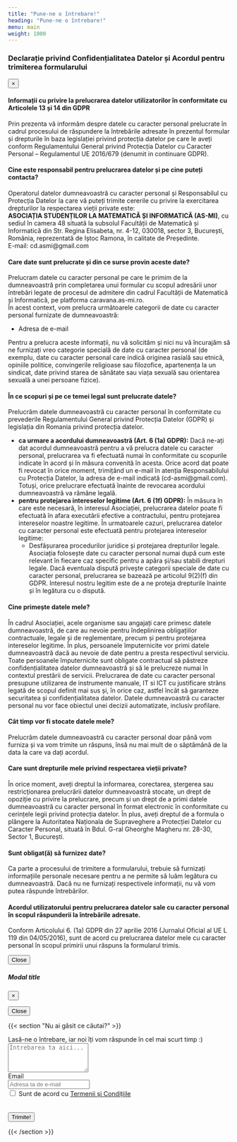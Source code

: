 ```yaml
---
title: "Pune-ne o întrebare!"
heading: "Pune-ne o întrebare!"
menu: main
weight: 1000
---
```


<div id="modalTC" class="modal" tabindex="-1" role="dialog">
  <div class="modal-dialog" role="document">
    <div class="modal-content">
      <div class="modal-header">
        <h3 class="modal-title" id="messageText">Declarație privind Confidențialitatea Datelor și Acordul pentru trimiterea formularului</h3>
        <button type="button" class="close" data-dismiss="modal" aria-label="Close">
          <span aria-hidden="true">&times;</span>
        </button>
      </div>
      <div class="modal-body">
        <h4>Informații cu privire la prelucrarea datelor utilizatorilor în conformitate cu Articolele 13 și 14 din GDPR</h4>
        <p>Prin prezenta vă informăm despre datele cu caracter personal prelucrate în cadrul procesului de
răspundere la întrebările adresate în prezentul formular și drepturile în baza legislației privind protecția
datelor pe care le aveți conform Regulamentului General privind Protecția Datelor cu Caracter Personal
– Regulamentul UE 2016/679 (denumit in continuare GDPR).</p>
        <h4>Cine este responsabil pentru prelucrarea datelor și pe cine puteți contacta?</h4>
        <p>Operatorul datelor dumneavoastră cu caracter personal și Responsabilul cu Protecția Datelor la care vă
puteți trimite cererile cu privire la exercitarea drepturilor la respectarea vieții private este: <br/>
<b>ASOCIAȚIA STUDENȚILOR LA MATEMATICĂ ȘI INFORMATICĂ (AS-MI)</b>, cu sediul în camera 48 situată la
subsolul Facultății de Matematică și Informatică din Str. Regina Elisabeta, nr. 4-12, 030018, sector 3,
București, România, reprezentată de Iștoc Ramona, în calitate de Președinte.<br/>
E-mail: cd.asmi@gmail.com</p>

<h4>Care date sunt prelucrate și din ce surse provin aceste date?</h4>
<p>
Prelucram datele cu caracter personal pe care le primim de la dumneavoastră prin completarea unui
formular cu scopul adresării unor întrebări legate de procesul de admitere din cadrul Facultății de
Matematică și Informatică, pe platforma caravana.as-mi.ro.<br/>
În acest context, vom prelucra următoarele categorii de date cu caracter personal furnizate de
dumneavoastră:</p>
<ul>
<li>
Adresa de e-mail
</li>
</ul>

<p>Pentru a prelucra aceste informații, nu vă solicităm și nici nu vă încurajăm să ne furnizați vreo categorie
specială de date cu caracter personal (de exemplu, date cu caracter personal care indică originea rasială
sau etnică, opiniile politice, convingerile religioase sau filozofice, apartenența la un sindicat, date privind
starea de sănătate sau viața sexuală sau orientarea sexuală a unei persoane fizice).</p>

<h4>În ce scopuri și pe ce temei legal sunt prelucrate datele?</h4>
    <p>Prelucrăm datele dumneavoastră cu caracter personal în conformitate cu prevederile Regulamentului
General privind Protecția Datelor (GDPR) și legislația din Romania privind protecția datelor.</p>

<ul>
<li>
<b>ca urmare a acordului dumneavoastră (Art. 6 (1a) GDPR):</b>
Dacă ne-ați dat acordul dumneavoastră pentru a vă prelucra datele cu caracter personal,
prelucrarea va fi efectuată numai în conformitate cu scopurile indicate în acord și în măsura
convenită în acesta. Orice acord dat poate fi revocat în orice moment, trimițând un e-mail în
atenția Responsabilului cu Protecția Datelor, la adresa de e-mail indicată (cd-asmi@gmail.com).
Totuși, orice prelucrare efectuată înainte de revocarea acordului dumneavoastră va rămâne
legală.</li>

<li>
<b>pentru protejarea intereselor legitime (Art. 6 (1f) GDPR):</b>
În măsura în care este necesară, în interesul Asociației, prelucrarea datelor poate fi efectuată în
afara executării efective a contractului, pentru protejarea intereselor noastre legitime. În
urmatoarele cazuri, prelucrarea datelor cu caracter personal este efectuată pentru protejarea
intereselor legitime:
<ul>
<li>
Desfășurarea procedurilor juridice și protejarea drepturilor legale. Asociația folosește
date cu caracter personal numai după cum este relevant în fiecare caz specific pentru a
apăra și/sau stabili drepturi legale. Dacă eventuala dispută privește categorii speciale de
date cu caracter personal, prelucrarea se bazează pe articolul 9(2)(f) din GDPR. Interesul
nostru legitim este de a ne proteja drepturile înainte și în legătura cu o dispută.
</li>
</ul>
</li>
</ul>

<h4>Cine primește datele mele?</h4>
<p>
În cadrul Asociației, acele organisme sau angajați care primesc datele dumneavoastră, de care au nevoie
pentru îndeplinirea obligațiilor contractuale, legale și de reglementare, precum și pentru protejarea
intereselor legitime. În plus, persoanele împuternicite vor primi datele dumneavoastră dacă au nevoie
de date pentru a presta respectivul serviciu. Toate persoanele împuternicite sunt obligate contractual să
păstreze confidențialitatea datelor dumneavoastră și să le prelucreze numai în contextul prestării de
servicii.
Prelucrarea de date cu caracter personal presupune utilizarea de instrumente manuale, IT si ICT cu
justificare strâns legată de scopul definit mai sus și, în orice caz, astfel încât să garanteze securitatea și
confidențialitatea datelor.
Datele dumneavoastră cu caracter personal nu vor face obiectul unei decizii automatizate, inclusiv
profilare.</p>

<h4>
Cât timp vor fi stocate datele mele?
</h4>
<p>Prelucrăm datele dumneavoastră cu caracter personal doar până vom furniza și va vom trimite un
răspuns, însă nu mai mult de o săptămână de la data la care va dați acordul.</p>

<h4>
Care sunt drepturile mele privind respectarea vieții private?
</h4>
<p>
În orice moment, aveți dreptul la informarea, corectarea, ștergerea sau restricționarea prelucrării
datelor dumneavoastră stocate, un drept de opoziție cu privire la prelucrare, precum și un drept de a
primi datele dumneavoastră cu caracter personal în format electronic în conformitate cu cerințele legii
privind protecția datelor.
În plus, aveți dreptul de a formula o plângere la Autoritatea Naționala de Supraveghere a Protecției
Datelor cu Caracter Personal, situată în Bdul. G-ral Gheorghe Magheru nr. 28-30, Sector 1, București.
</p>
<h4>
Sunt obligat(ă) să furnizez date?
</h4>
<p>
Ca parte a procesului de trimitere a formularului, trebuie să furnizați informațiile personale necesare
pentru a ne permite să luăm legătura cu dumneavoastră. Dacă nu ne furnizați respectivele informații, nu
vă vom putea răspunde întrebărilor.
</p>
<h4>Acordul utilizatorului pentru prelucrarea datelor sale cu caracter personal în scopul
răspunderii la întrebările adresate.</h4>
<p>
Conform Articolului 6. (1a) GDPR din 27 aprilie 2016 (Jurnalul Oficial al UE L 119 din 04/05/2016), sunt
de acord cu prelucrarea datelor mele cu caracter personal în scopul primirii unui răspuns la formularul
trimis.
</p>
      </div>
      <div class="modal-footer">
        <button type="button" class="btn btn-secondary" data-dismiss="modal">Close</button>
      </div>
    </div>
  </div>
</div>

<div id="myModal" class="modal" tabindex="-1" role="dialog">
  <div class="modal-dialog" role="document">
    <div class="modal-content">
      <div class="modal-header">
        <h5 class="modal-title" id="messageTitle">Modal title</h5>
        <button type="button" class="close" data-dismiss="modal" aria-label="Close">
          <span aria-hidden="true">&times;</span>
        </button>
      </div>
      <div class="modal-body">
        <p id="messageExp"> </p>
      </div> 
      <div class="modal-footer">
        <button type="button" class="btn btn-secondary" data-dismiss="modal">Close</button>
      </div>
    </div>
  </div>
</div>

{{< section "Nu ai găsit ce căutai?" >}}

<form>
    <div class="form-group">
        <label for="question">
            Lasă-ne o întrebare, iar noi îți vom răspunde în cel mai scurt
            timp :)
        </label>
        <textarea
            placeholder="Întrebarea ta aici..."
            class="form-control"
            id="question"
            rows="4"
        ></textarea>
    </div>
    <div class="form-group">
        <label class="sr-only" for="email">Email</label>
        <div class="input-group mb-2">
            <div class="input-group-prepend">
            <div class="input-group-text">
                <i class="fas fa-envelope"></i>
            </div>
            </div>
            <input
            type="text"
            class="form-control"
            id="email"
            placeholder="Adresa ta de e-mail"
            />
        </div>
    </div>
        <div class="form-check">
            <input class="form-check-input" type="checkbox" value="" id="termeni">
            <label class="form-check-label" for="defaultCheck1">
             Sunt de acord cu <a href="#" onclick="showTC()">Termenii și Condițiile</a>
            </label>
        </div>
        <br/>
        <div class="g-recaptcha" data-sitekey="6Lc2GukUAAAAAO_T15aHKEYmlRas5ujqEyM8EMpI" data-callback="captchaSuccessful"></div>
        <br/>
    <button type="button" class="btn btn-secondary" onclick="sendQuestion()" id="submitButton">Trimite!</button>
</form>
{{< /section >}}
